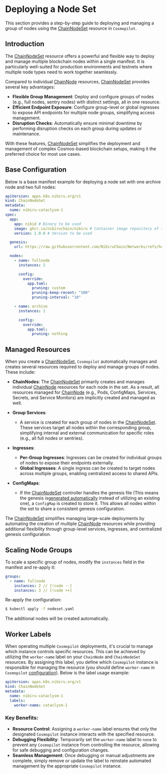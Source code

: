 # Deploying a Node Set

This section provides a step-by-step guide to deploying and managing a group of nodes using the [ChainNodeSet](/03-reference/crds/crds#chainnodeset) resource in `Cosmopilot`.

## Introduction


The [ChainNodeSet](/03-reference/crds/crds#chainnodeset) resource offers a powerful and flexible way to deploy and manage multiple blockchain nodes within a single manifest. It is particularly well-suited for production environments and testnets where multiple node types need to work together seamlessly.

Compared to individual [ChainNode](/03-reference/crds/crds#chainnode) resources, [ChainNodeSet](/03-reference/crds/crds#chainnodeset) provides several key advantages:
- **Flexible Group Management**: Deploy and configure groups of nodes (e.g., full nodes, sentry nodes) with distinct settings, all in one resource.
- **Efficient Endpoint Exposure**: Configure group-level or global ingresses to expose API endpoints for multiple node groups, simplifying access management.
- **Disruption Checks**: Automatically ensure minimal downtime by performing disruption checks on each group during updates or maintenance.

With these features, [ChainNodeSet](/03-reference/crds/crds#chainnodeset) simplifies the deployment and management of complex Cosmos-based blockchain setups, making it the preferred choice for most use cases.

## Base Configuration

Below is a base manifest example for deploying a node set with one archive node and two full nodes:

```yaml
apiVersion: apps.k8s.nibiru.org/v1
kind: ChainNodeSet
metadata:
  name: nibiru-cataclysm-1
spec:
  app:
    app: nibid # Binary to be used
    image: ghcr.io/nibiruchain/nibiru # Container image repository of the application
    version: 1.0.0 # Version to be used

  genesis:
    url: https://raw.githubusercontent.com/NibiruChain/Networks/refs/heads/main/Mainnet/cataclysm-1/genesis.json

  nodes:
    - name: fullnode
      instances: 2

      config:
        override:
          app.toml:
            pruning: custom
            pruning-keep-recent: "100"
            pruning-interval: "10"

    - name: archive
      instances: 1

      config:
        override:
          app.toml:
            pruning: nothing
```

## Managed Resources

When you create a [ChainNodeSet](/03-reference/crds/crds#chainnodeset), `Cosmopilot` automatically manages and creates several resources required to deploy and manage groups of nodes. These include:

- **ChainNodes**: The [ChainNodeSet](/03-reference/crds/crds#chainnodeset) primarily creates and manages individual [ChainNode](/03-reference/crds/crds#chainnode) resources for each node in the set. As a result, all resources managed for [ChainNode](/03-reference/crds/crds#chainnode) (e.g., Pods, ConfigMaps, Services, Secrets, and Service Monitors) are implicitly created and managed as well.

- **Group Services**:
  - A service is created for each group of nodes in the [ChainNodeSet](/03-reference/crds/crds#chainnodeset). These services target all nodes within the corresponding group, simplifying internal and external communication for specific roles (e.g., all full nodes or sentries).

- **Ingresses**:
  - **Per-Group Ingresses**: Ingresses can be created for individual groups of nodes to expose their endpoints externally.
  - **Global Ingresses**: A single ingress can be created to target nodes across multiple groups, enabling centralized access to shared APIs.

- **ConfigMaps**:
  - If the [ChainNodeSet](/03-reference/crds/crds#chainnodeset) controller handles the genesis file (This means the genesis is[generated automatically](10-initializing-new-network) instead of utilizing an existing one), a `ConfigMap` is created to store it. This allows all nodes within the set to share a consistent genesis configuration.

The [ChainNodeSet](/03-reference/crds/crds#chainnodeset) simplifies managing large-scale deployments by automating the creation of multiple [ChainNode](/03-reference/crds/crds#chainnode) resources while providing additional flexibility through group-level services, ingresses, and centralized genesis configuration.

## Scaling Node Groups

To scale a specific group of nodes, modify the `instances` field in the manifest and re-apply it:

```yaml
groups:
  - name: fullnode
    instances: 2 // [!code --]
    instances: 3 // [!code ++]
```

Re-apply the configuration:

```bash
$ kubectl apply -f nodeset.yaml
```

The additional nodes will be created automatically.

## Worker Labels

When operating multiple `Cosmopilot` deployments, it's crucial to manage which instance controls specific resources. This can be achieved by utilizing the `worker-name` label on your `ChainNode` and `ChainNodeSet` resources. By assigning this label, you define which `Cosmopilot` instance is responsible for managing the resource (you should define `worker-name` in `Cosmopilot` [configuration](/01-getting-started/03-configuration#workername)). Below is the label usage example:

```yaml
apiVersion: apps.k8s.nibiru.org/v1
kind: ChainNodeSet
metadata:
  name: nibiru-cataclysm-1
  labels:
    worker-name: cataclysm-1
```    

### Key Benefits:
- **Resource Control**: Assigning a `worker-name` label ensures that only the designated `Cosmopilot` instance interacts with the specified resource.
- **Debugging Flexibility**: Temporarily set the `worker-name` label to `none` to prevent any `Cosmopilot` instance from controlling the resource, allowing for safe debugging and configuration changes.
- **Seamless Management**: Once debugging or manual adjustments are complete, simply remove or update the label to reinstate automated management by the appropriate `Cosmopilot` instance.

